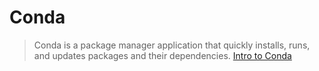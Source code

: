 Conda
==

> Conda is a package manager application that quickly installs, runs, and updates packages and their dependencies. [Intro to Conda](http://conda.pydata.org/docs/intro.html)

